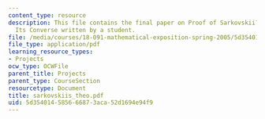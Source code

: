 ```yaml
---
content_type: resource
description: This file contains the final paper on Proof of Sarkovskii?s Theorem and
  Its Converse written by a student.
file: /media/courses/18-091-mathematical-exposition-spring-2005/5d354014585666873aca52d1694e94f9_sarkovskiis_theo.pdf
file_type: application/pdf
learning_resource_types:
- Projects
ocw_type: OCWFile
parent_title: Projects
parent_type: CourseSection
resourcetype: Document
title: sarkovskiis_theo.pdf
uid: 5d354014-5856-6687-3aca-52d1694e94f9
---
```

